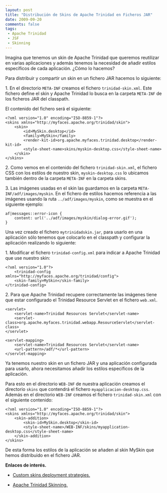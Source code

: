 ```yaml
---
layout: post
title: "Distribución de Skins de Apache Trinidad en Ficheros JAR"
date: 2009-09-20
comments: false
tags:
 - Apache Trinidad
 - JSF
 - Skinning
---
```


Imagina que tenemos un skin de Apache Trinidad que queremos reutilizar en varias aplicaciones y además tenemos la necesidad de añadir estilos específicos de cada aplicación. ¿Cómo lo hacemos?

Para distribuir y compartir un skin en un fichero JAR hacemos lo siguiente:

1\. En el directorio `META-INF` creamos el fichero `trinidad-skin.xml`. Este fichero define el skin y Apache Trinidad lo busca en la carpeta `META-INF` de los ficheros JAR del classpath.

El contenido del fichero será el siguiente:

	<?xml version="1.0" encoding="ISO-8859-1"?>
	<skins xmlns="http://myfaces.apache.org/trinidad/skin">
		<skin>
			<id>MySkin.desktop</id>
			<family>MySkin</family>
			<render-kit-id>org.apache.myfaces.trinidad.desktop</render-kit-id>
			<style-sheet-name>skins/myskin-desktop.css</style-sheet-name>
		</skin>
	</skins>

2\. Como vemos en el contenido del fichero `trinidad-skin.xml`, el fichero CSS con los estilos de nuestro skin, `myskin-desktop.css` lo ubicamos también dentro de la carpeta `META-INF` en la carpeta skins.

3\. Las imágenes usadas en el skin las guardamos en la carpeta `META-INF/adf/images/myskin`. En el fichero de estilos hacemos referencia a las imágenes usando la ruta `../adf/images/myskin`, como se muestra en el siguiente ejemplo:

	af|messages::error-icon {
		content: url('../adf/images/myskin/dialog-error.gif');
	}

Una vez creado el fichero `mytrinidadskin.jar`, para usarlo en una aplicación sólo tenemos que colocarlo en el classpath y configurar la aplicación realizando lo siguiente:

1\. Modificar el fichero `trinidad-config.xml` para indicar a Apache Trinidad que use nuestro skin:

	<?xml version="1.0"?>
		<trinidad-config xmlns="http://myfaces.apache.org/trinidad/config">
		<skin-family>MySkin</skin-family> 
	</trinidad-config>

2\. Para que Apache Trinidad recupere correctamente las imágenes tiene que estar configurado el Trinidad Resource Servlet en el fichero `web.xml`.

	<servlet>
		<servlet-name>Trinidad Resources Servlet</servlet-name>
		<servlet-class>org.apache.myfaces.trinidad.webapp.ResourceServlet</servlet-class>
	</servlet>

	<servlet-mapping>
		<servlet-name>Trinidad Resources Servlet</servlet-name>
		<url-pattern>/adf/*</url-pattern>
	</servlet-mapping>

Ya tenemos nuestro skin en un fichero JAR y una aplicación configurada para usarlo, ahora necesitamos añadir los estilos específicos de la aplicación.

Para esto en el directorio `WEB-INF` de nuestra aplicación creamos el directorio `skins` que contendrá el fichero `myapplicacion-desktop.css`. Además en el directorio `WEB-INF` creamos el fichero `trinidad-skin.xml` con el siguiente contenido:

	<?xml version="1.0" encoding="ISO-8859-1"?>
	<skins xmlns="http://myfaces.apache.org/trinidad/skin">
		<skin-addition>
 			<skin-id>MySkin.desktop</skin-id>
			<style-sheet-name>/WEB-INF/skins/myapplication-desktop.css</style-sheet-name>
		</skin-addition>
	</skins>

De esta forma los estilos de la aplicación se añaden al skin MySkin que hemos distribuido en el fichero JAR.

**Enlaces de interés.**

* [Custom skins deployment strategies.](http://thepeninsulasedge.com/frank_nimphius/2008/02/06/custom-skins-deployment-strategies-for-myfaces-trinidad-and-adf-faces-rich-client/)

* [Apache Trinidad Skinning.](http://myfaces.apache.org/trinidad/devguide/skinning.html)